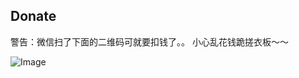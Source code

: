 ## Donate

警告：微信扫了下面的二维码可就要扣钱了。。
小心乱花钱跪搓衣板～～

![Image](https://evilcult.github.io/moviecatcher/img/qr.png)
